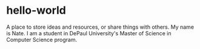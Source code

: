 # hello-world
A place to store ideas and resources, or share things with others.
My name is Nate. I am a student in DePaul University's Master of Science in Computer Science program.
